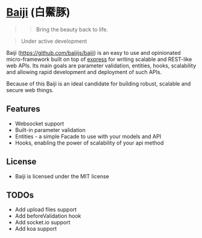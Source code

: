 [Baiji](https://en.wikipedia.org/wiki/Baiji) (白鱀豚)
=======

>> Bring the beauty back to life.

> Under active development

Baiji (https://github.com/baijijs/baiji) is an easy to use and opinionated micro-framework built on top of [express](https://github.com/strongloop/express) for writing scalable and REST-like web APIs. Its main goals are parameter validation, entities, hooks, scalability and allowing rapid development and deployment of such APIs.

Because of this Baiji is an ideal candidate for building robust, scalable and secure web things.

Features
--------
* Websocket support
* Built-in parameter validation
* Entities - a simple Facade to use with your models and API
* Hooks, enabling the power of scalability of your api method

License
-------
* Baiji is licensed under the MIT license

TODOs
-----

* Add upload files support
* Add beforeValidation hook
* Add socket.io support
* Add koa support

